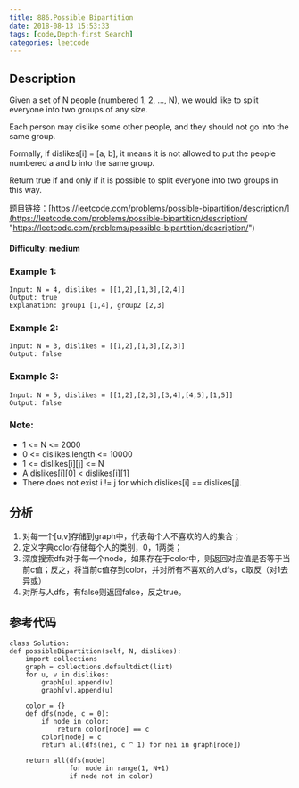 ```yaml
---
title: 886.Possible Bipartition
date: 2018-08-13 15:53:33
tags: [code,Depth-first Search]
categories: leetcode
---
```

## Description

Given a set of N people (numbered 1, 2, ..., N), we would like to split everyone into two groups of any size.

Each person may dislike some other people, and they should not go into the same group. 

Formally, if dislikes[i] = [a, b], it means it is not allowed to put the people numbered a and b into the same group.

Return true if and only if it is possible to split everyone into two groups in this way.

题目链接：[https://leetcode.com/problems/possible-bipartition/description/](https://leetcode.com/problems/possible-bipartition/description/ "https://leetcode.com/problems/possible-bipartition/description/")

#### Difficulty: medium

<!-- more -->

### Example 1:

	Input: N = 4, dislikes = [[1,2],[1,3],[2,4]]
	Output: true
	Explanation: group1 [1,4], group2 [2,3]

### Example 2:

	Input: N = 3, dislikes = [[1,2],[1,3],[2,3]]
	Output: false

### Example 3:

	Input: N = 5, dislikes = [[1,2],[2,3],[3,4],[4,5],[1,5]]
	Output: false
	

### Note:

- 1 <= N <= 2000
- 0 <= dislikes.length <= 10000
- 1 <= dislikes[i][j] <= N
- A dislikes[i][0] < dislikes[i][1]
- There does not exist i != j for which dislikes[i] == dislikes[j].

## 分析

1. 对每一个[u,v]存储到graph中，代表每个人不喜欢的人的集合；
2. 定义字典color存储每个人的类别，0，1两类；
3. 深度搜索dfs对于每一个node，如果存在于color中，则返回对应值是否等于当前c值；反之，将当前c值存到color，并对所有不喜欢的人dfs，c取反（对1去异或）
4. 对所与人dfs，有false则返回false，反之true。

## 参考代码

	class Solution:
    def possibleBipartition(self, N, dislikes):
        import collections
        graph = collections.defaultdict(list)
        for u, v in dislikes:
            graph[u].append(v)
            graph[v].append(u)

        color = {}
        def dfs(node, c = 0):
            if node in color:
                return color[node] == c
            color[node] = c
            return all(dfs(nei, c ^ 1) for nei in graph[node])
        
        return all(dfs(node)
                   for node in range(1, N+1)
                   if node not in color)
